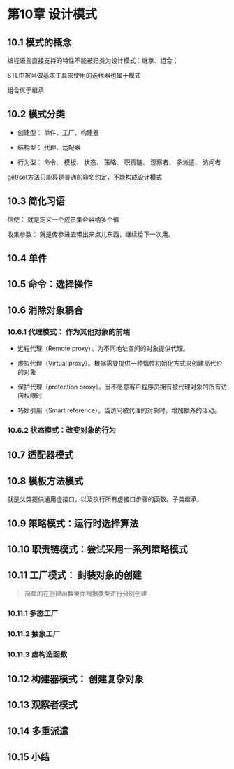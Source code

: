 # 第10章 设计模式

## 10.1 模式的概念

编程语言直接支持的特性不能被归类为设计模式：继承、组合； 

STL中被当做基本工具来使用的迭代器也属于模式

组合优于继承

## 10.2 模式分类

* 创建型： 单件、工厂、构建器

* 结构型： 代理、适配器

* 行为型： 命令、 模板、 状态、 策略、 职责链、 观察者、 多派遣、 访问者

get/set方法只能算是普通的命名约定，不能构成设计模式

## 10.3 简化习语

信使： 就是定义一个成员集合容纳多个值 

收集参数： 就是传参进去带出来点儿东西，继续给下一次用。

## 10.4 单件

## 10.5 命令：选择操作

## 10.6 消除对象耦合

### 10.6.1 代理模式： 作为其他对象的前端

* 远程代理（Remote proxy）。为不同地址空间的对象提供代理。

* 虚拟代理（Virtual proxy）。根据需要提供一种惰性初始化方式来创建高代价的对象

* 保护代理（protection proxy）。当不愿意客户程序员拥有被代理对象的所有访问权限时

* 巧妙引用（Smart reference）。当访问被代理的对象时，增加额外的活动。

### 10.6.2 状态模式：改变对象的行为

## 10.7 适配器模式

## 10.8 模板方法模式

就是父类提供通用虚接口，以及执行所有虚接口步骤的函数。子类继承。

## 10.9 策略模式：运行时选择算法

## 10.10 职责链模式：尝试采用一系列策略模式

## 10.11 工厂模式： 封装对象的创建

> 简单的在创建函数里面根据类型进行分别创建

### 10.11.1 多态工厂

### 10.11.2 抽象工厂

### 10.11.3 虚构造函数

## 10.12 构建器模式： 创建复杂对象

## 10.13 观察者模式

## 10.14 多重派遣

## 10.15 小结



